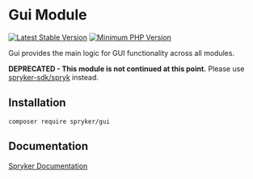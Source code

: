 # Gui Module
[![Latest Stable Version](https://poser.pugx.org/spryker/gui/v/stable.svg)](https://packagist.org/packages/spryker/gui)
[![Minimum PHP Version](https://img.shields.io/badge/php-%3E%3D%208.0-8892BF.svg)](https://php.net/)

Gui provides the main logic for GUI functionality across all modules.

**DEPRECATED - This module is not continued at this point.**
Please use [spryker-sdk/spryk](https://github.com/spryker-sdk/spryk) instead.

## Installation

```
composer require spryker/gui
```

## Documentation

[Spryker Documentation](https://docs.spryker.com)
